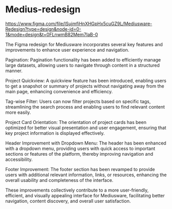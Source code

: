 # Medius-redesign
https://www.figma.com/file/lSujmfiHnXHGpHx5cuGZ9L/Mediusware-Redesign?type=design&node-id=0-1&mode=design&t=0FLnwmB82Mem7IaB-0




The Figma redesign for Mediusware incorporates several key features and improvements to enhance user experience and navigation.

Pagination: Pagination functionality has been added to efficiently manage large datasets, allowing users to navigate through content in a structured manner.

Project Quickview: A quickview feature has been introduced, enabling users to get a snapshot or summary of projects without navigating away from the main page, enhancing convenience and efficiency.

Tag-wise Filter: Users can now filter projects based on specific tags, streamlining the search process and enabling users to find relevant content more easily.

Project Card Orientation: The orientation of project cards has been optimized for better visual presentation and user engagement, ensuring that key project information is displayed effectively.

Header Improvement with Dropdown Menu: The header has been enhanced with a dropdown menu, providing users with quick access to important sections or features of the platform, thereby improving navigation and accessibility.

Footer Improvement: The footer section has been revamped to provide users with additional relevant information, links, or resources, enhancing the overall usability and completeness of the interface.

These improvements collectively contribute to a more user-friendly, efficient, and visually appealing interface for Mediusware, facilitating better navigation, content discovery, and overall user satisfaction.
